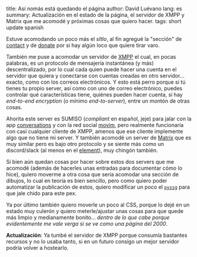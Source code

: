 title: Así nomás está quedando el página
author: David Luévano
lang: es
summary: Actualización en el estado de la página, el servidor de XMPP y Matrix que me acomodé y próximas cosas que quiero hacer.
tags: short
	update
	spanish

Estuve acomodando un poco más el *sItIo*, al fin agregué la "sección" de [contact](https://luevano.xyz/contact.html) y de [donate](https://luevano.xyz/donate.html) por si hay algún loco que quiere tirar varo.

También me puse a acomodar un servidor de [XMPP](https://xmpp.org/) el cual, en pocas palabras, es un protocolo de mensajería instantánea (y más) descentralizado, por lo cual cada quien puede hacer una cuenta en el servidor que quiera y conectarse con cuentas creadas en otro servidor... exacto, como con los correos electrónicos. Y esto está perro porque si tú tienes tu propio server, así como con uno de correo electrónico, puedes controlar qué características tiene, quiénes pueden hacer cuenta, si hay *end-to-end encryption* (o mínimo *end-to-server*), entre un montón de otras cosas.

Ahorita este server es SUMISO (*compliant* en español, jeje) para jalar con la app [conversations](https://conversations.im/) y con la red social [movim](https://movim.eu/), pero realmente funcionaría con casi cualquier cliente de XMPP, amenos que ese cliente implemente algo que no tiene mi server. Y también acomodé un server de [Matrix](https://matrix.org/) que es muy similar pero es bajo otro protocolo y se siente más como un discord/slack (al menos en el [element](https://element.io/)), muy chingón también.

Si bien aún quedan cosas por hacer sobre estos dos servers que me acomodé (además de hacerles unas entradas para documentar cómo lo hice), quiero moverme a otra cosa que sería acomodar una sección de dibujos, lo cual en teoría es bien sencillo, pero como quiero poder automatizar la publicación de estos, quiero modificar un poco el [`pyssg`](${PYSSG_URL}) para que jale chido para este pex.

Ya por último también quiero moverle un poco al CSS, porque lo dejé en un estado muy culerón y quiero meterle/ajustar unas cosas para que quede más limpio y medianamente bonito... *dentro de lo que cabe porque evidentemente me vale verga si se ve como una página del 2000*.

**Actualización**: Ya tumbé el servidor de XMPP porque consumía bastantes recursos y no lo usaba tanto, si en un futuro consigo un mejor servidor podría volver a hostearlo.